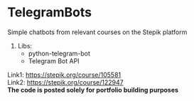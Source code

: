 # TelegramBots
Simple chatbots from relevant courses on the Stepik platform  
1. Libs:
   - python-telegram-bot
   - Telegram Bot API

Link1: https://stepik.org/course/105581  
Link2: https://stepik.org/course/122947  
**The code is posted solely for portfolio building purposes**
